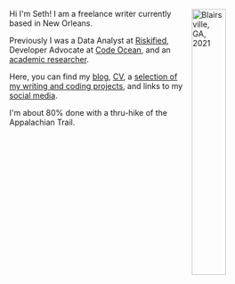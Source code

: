 Hi I'm Seth! <img align="right" src="/./_index_files/homepage-photos/YHITW-face.JPG" alt="Blairsville, GA, 2021" width="35%" height="35%"/> I am a freelance writer currently based in New Orleans.

Previously I was a Data Analyst at [Riskified](https://www.riskified.com/), Developer Advocate at [Code Ocean](https://codeocean.com/), and an [academic researcher](https://scholar.google.com/citations?user=66CRLeoAAAAJ&hl=en).

Here, you can find my [blog](/blog), [CV](/files/cv.pdf), a [selection of my writing and coding projects](/projects), and links to my [social media](/other-selves).

I'm about 80% done with a thru-hike of the Appalachian Trail.

